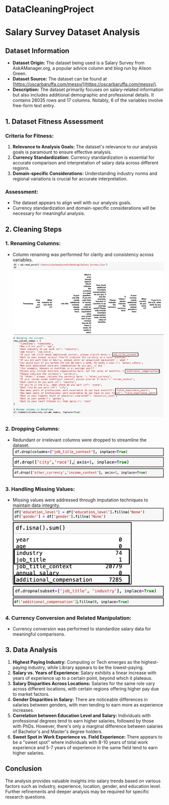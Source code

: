 # DataCleaningProject

# Salary Survey Dataset Analysis

## Dataset Information
- **Dataset Origin:** The dataset being used is a Salary Survey from AskAManager.org, a popular advice column and blog run by Alison Green.
- **Dataset Source:** The dataset can be found at [https://oscarbaruffa.com/messy/](https://oscarbaruffa.com/messy/).
- **Description:** The dataset primarily focuses on salary-related information but also includes additional demographic and professional details. It contains 28035 rows and 17 columns. Notably, 6 of the variables involve free-form text entry.

## 1. Dataset Fitness Assessment
### Criteria for Fitness:
1. **Relevance to Analysis Goals:** The dataset's relevance to our analysis goals is paramount to ensure effective analysis.
2. **Currency Standardization:** Currency standardization is essential for accurate comparison and interpretation of salary data across different regions.
3. **Domain-specific Considerations:** Understanding industry norms and regional variations is crucial for accurate interpretation.

### Assessment:
- The dataset appears to align well with our analysis goals.
- Currency standardization and domain-specific considerations will be necessary for meaningful analysis.

## 2. Cleaning Steps
### 1. Renaming Columns:
- Column renaming was performed for clarity and consistency across variables.
![rename_column1.png](Images/rename_column1.png)
![rename_column2.png](Images/rename_column2.png)

### 2. Dropping Columns:
- Redundant or irrelevant columns were dropped to streamline the dataset.
![dropcolumn1.png](Images/dropcolumn1.png)
![dropcolumn2.png](Images/dropcolumn2.png)
![dropcolumn3.png](Images/dropcolumn3.png)


### 3. Handling Missing Values:
- Missing values were addressed through imputation techniques to maintain data integrity.
![missingvalue1.png](Images/missingvalue1.png)
![missingvalue2.png](Images/missingvalue2.png)
![missingvalue3.png](Images/missingvalue3.png)
![missingvalue4.png](Images/missingvalue4.png)

### 4. Currency Conversion and Related Manipulation:
- Currency conversion was performed to standardize salary data for meaningful comparisons.

## 3. Data Analysis
1. **Highest Paying Industry:** Computing or Tech emerges as the highest-paying industry, while Library appears to be the lowest-paying.
2. **Salary vs. Years of Experience:** Salary exhibits a linear increase with years of experience up to a certain point, beyond which it plateaus.
3. **Salary Disparities Across Locations:** Salaries for the same role vary across different locations, with certain regions offering higher pay due to market factors.
4. **Gender Disparities in Salary:** There are noticeable differences in salaries between genders, with men tending to earn more as experience increases.
5. **Correlation between Education Level and Salary:** Individuals with professional degrees tend to earn higher salaries, followed by those with PhDs. However, there's only a marginal difference between salaries of Bachelor's and Master's degree holders.
6. **Sweet Spot in Work Experience vs. Field Experience:** There appears to be a "sweet spot" where individuals with 8-10 years of total work experience and 5-7 years of experience in the same field tend to earn higher salaries.

## Conclusion
The analysis provides valuable insights into salary trends based on various factors such as industry, experience, location, gender, and education level. Further refinements and deeper analysis may be required for specific research questions.
